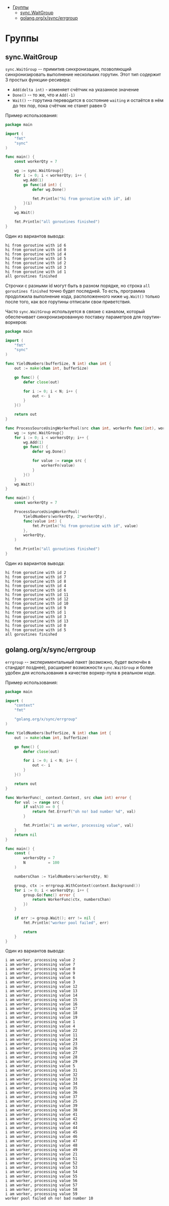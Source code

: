 - [Группы](#группы)
  - [sync.WaitGroup](#syncwaitgroup)
  - [golang.org/x/sync/errgroup](#golangorgxsyncerrgroup)

# Группы

## sync.WaitGroup

`sync.WaitGroup` -- примитив синхронизации, позволяющий синхронизировать выполнение нескольких горутин.
Этот тип содержит 3 простых функции-ресивера:

- `Add(delta int)` - изменяет счётчик на указанное значение
- `Done()` -- то же, что и `Add(-1)`
- `Wait()` -- горутина переводится в состояние `waiting` и остаётся в нём до тех пор, пока счётчик не станет равен 0

Пример использования: 
```go
package main

import (
    "fmt"
    "sync"
)

func main() {
    const workerQty = 7

    wg := sync.WaitGroup{}
    for i := 0; i < workerQty; i++ {
        wg.Add(1)
        go func(id int) {
            defer wg.Done()

            fmt.Println("hi from goroutine with id", id)
        }(i)
    }
    wg.Wait()

    fmt.Println("all goroutines finished")
}
```

Один из вариантов вывода:
```
hi from goroutine with id 6
hi from goroutine with id 0
hi from goroutine with id 4
hi from goroutine with id 5
hi from goroutine with id 2
hi from goroutine with id 3
hi from goroutine with id 1
all goroutines finished
```

Строчки с разными id могут быть в разном порядке, но строка `all goroutines finished` точно будет последней.
То есть, программа продолжила выполнение кода, расположенного ниже `wg.Wait()` только после того, как 
все горутины отписали свои приветствия.

Часто `sync.WaitGroup` используется в связке с каналом, который обеспечивает синхронизированную
поставку параметров для горутин-воркеров:

```go
package main

import (
    "fmt"
    "sync"
)

func YieldNumbers(bufferSize, N int) chan int {
    out := make(chan int, bufferSize)

    go func() {
        defer close(out)

        for i := 0; i < N; i++ {
            out <- i
        }
    }()

    return out
}

func ProcessSourceUsingWorkerPool(src chan int, workerFn func(int), workersQty int) {
    wg := sync.WaitGroup{}
    for i := 0; i < workersQty; i++ {
        wg.Add(1)
        go func() {
            defer wg.Done()

            for value := range src {
                workerFn(value)
            }
        }()
    }
    wg.Wait()
}

func main() {
    const workerQty = 7

    ProcessSourceUsingWorkerPool(
        YieldNumbers(workerQty, 2*workerQty),
        func(value int) {
            fmt.Println("hi from goroutine with id", value)
        },
        workerQty,
    )

    fmt.Println("all goroutines finished")
}
```

Один из вариантов вывода:
```
hi from goroutine with id 2
hi from goroutine with id 7
hi from goroutine with id 8
hi from goroutine with id 4
hi from goroutine with id 6
hi from goroutine with id 11
hi from goroutine with id 12
hi from goroutine with id 10
hi from goroutine with id 9
hi from goroutine with id 1
hi from goroutine with id 3
hi from goroutine with id 13
hi from goroutine with id 0
hi from goroutine with id 5
all goroutines finished
```

## golang.org/x/sync/errgroup

`errgroup` -- экспериментальный пакет (возможно, будет включён в стандарт позднее), расширяет
возможности `sync.WaitGroup` и более удобен для использования в качестве воркер-пула в реальном коде.

Пример использования:
```go
package main

import (
    "context"
    "fmt"

    "golang.org/x/sync/errgroup"
)

func YieldNumbers(bufferSize, N int) chan int {
    out := make(chan int, bufferSize)

    go func() {
        defer close(out)

        for i := 0; i < N; i++ {
            out <- i
        }
    }()

    return out
}

func WorkerFunc(_ context.Context, src chan int) error {
    for val := range src {
        if val%10 == 0 {
            return fmt.Errorf("oh no! bad number %d", val)
        }

        fmt.Println("i am worker, processing value", val)
    }
    return nil
}

func main() {
    const (
        workersQty = 7
        N          = 100
    )

    numbersChan := YieldNumbers(workersQty, N)

    group, ctx := errgroup.WithContext(context.Background())
    for i := 0; i < workersQty; i++ {
        group.Go(func() error {
            return WorkerFunc(ctx, numbersChan)
        })
    }

    if err := group.Wait(); err != nil {
        fmt.Println("worker pool failed", err)

        return
    }
}
```

Один из вариантов вывода:
```
i am worker, processing value 2
i am worker, processing value 7
i am worker, processing value 8
i am worker, processing value 9
i am worker, processing value 6
i am worker, processing value 3
i am worker, processing value 12
i am worker, processing value 13
i am worker, processing value 14
i am worker, processing value 15
i am worker, processing value 16
i am worker, processing value 17
i am worker, processing value 18
i am worker, processing value 19
i am worker, processing value 1
i am worker, processing value 4
i am worker, processing value 22
i am worker, processing value 11
i am worker, processing value 24
i am worker, processing value 23
i am worker, processing value 26
i am worker, processing value 27
i am worker, processing value 28
i am worker, processing value 29
i am worker, processing value 5
i am worker, processing value 31
i am worker, processing value 32
i am worker, processing value 33
i am worker, processing value 34
i am worker, processing value 35
i am worker, processing value 36
i am worker, processing value 37
i am worker, processing value 25
i am worker, processing value 39
i am worker, processing value 38
i am worker, processing value 41
i am worker, processing value 42
i am worker, processing value 43
i am worker, processing value 44
i am worker, processing value 45
i am worker, processing value 46
i am worker, processing value 47
i am worker, processing value 48
i am worker, processing value 49
i am worker, processing value 21
i am worker, processing value 51
i am worker, processing value 52
i am worker, processing value 53
i am worker, processing value 54
i am worker, processing value 55
i am worker, processing value 56
i am worker, processing value 57
i am worker, processing value 58
i am worker, processing value 59
worker pool failed oh no! bad number 10
```
